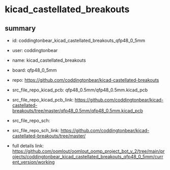 # kicad_castellated_breakouts
 
## summary 
* id: coddingtonbear_kicad_castellated_breakouts_qfp48_0_5mm
* user: coddingtonbear
* name: kicad_castellated_breakouts
* board: qfp48_0_5mm
* repo: https://github.com/coddingtonbear/kicad-castellated-breakouts
* src_file_repo_kicad_pcb: qfp48_0.5mm/qfp48_0.5mm.kicad_pcb
* src_file_repo_kicad_pcb_link: https://github.com/coddingtonbear/kicad-castellated-breakouts/tree/master/qfp48_0.5mm/qfp48_0.5mm.kicad_pcb


* src_file_repo_sch: 
* src_file_repo_sch_link: https://github.com/coddingtonbear/kicad-castellated-breakouts/tree/master/
* full details link: https://github.com/oomlout/oomlout_oomp_project_bot_v_2/tree/main/projects/coddingtonbear_kicad_castellated_breakouts_qfp48_0_5mm/current_version/working  








